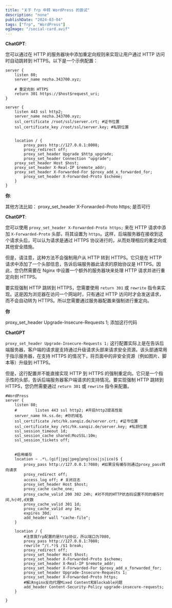```yaml
---
title: "关于 frp 中转 WordPress 的尝试"
description: "none"
publishDate: "2024-03-04"
tags: ["frp", "WordPress"]
ogImage: "/social-card.avif"
---
```


<!-- more --> 

**ChatGPT**:

您可以通过在 HTTP 的服务器块中添加重定向规则来实现让用户通过 HTTP 访问时自动跳转到 HTTPS。以下是一个示例配置：

```
server {
    listen 80;
    server_name nezha.343700.xyz;
 
    # 重定向到 HTTPS
    return 301 https://$host$request_uri;
}
 
server {
    listen 443 ssl http2;
    server_name nezha.343700.xyz;
    ssl_certificate /root/ssl/server.crt; #证书位置
    ssl_certificate_key /root/ssl/server.key; #私钥位置
 
 
    location / { 
    	proxy_pass http://127.0.0.1:8008;
    	proxy_redirect off;
    	proxy_set_header Upgrade $http_upgrade;
    	proxy_set_header Connection "upgrade";
  	proxy_set_header Host $host;
   	proxy_set_header X-Real-IP $remote_addr;
   	proxy_set_header X-Forwarded-For $proxy_add_x_forwarded_for;
    	proxy_set_header X-Forwarded-Proto $scheme; 
    }
}
```

**你**:

其他方法比如： proxy_set_header X-Forwarded-Proto https;
是否可行

**ChatGPT**:

您可以使用 `proxy_set_header X-Forwarded-Proto https;` 来在 HTTP 请求中添加 `X-Forwarded-Proto` 头部，将其设置为 `https`。这样，后端服务器在接收到这个请求头后，可以认为请求是通过 HTTPS 协议进行的，从而处理相应的重定向或其他安全措施。

但是，请注意，这种方法不会强制用户从 HTTP 转到 HTTPS。它只是在 HTTP 请求中添加了一个头部信息，告诉后端服务器此请求的原始协议是 HTTPS。因此，您仍然需要在 Nginx 中设置一个额外的服务器块来处理 HTTP 请求并进行重定向到 HTTPS。

要实现强制 HTTP 跳转到 HTTPS，您需要使用 `return 301` 或 `rewrite` 指令来实现。这是因为浏览器在访问一个网站时，只有通过 HTTP 访问时才会发送请求，而不会自动转为 HTTPS。所以您需要通过服务器配置来强制进行重定向。

**你**

proxy_set_header Upgrade-Insecure-Requests 1;
添加这行代码

**ChatGPT**

`proxy_set_header Upgrade-Insecure-Requests 1;` 这行配置实际上是在告诉后端服务器，客户端的请求是支持通过升级请求头部来请求安全资源。该头部通常用于指示服务器，在支持 HTTPS 的情况下，将页面中的非安全资源（例如图片、脚本等）升级到 HTTPS。

但是，这行配置并不能直接实现 HTTP 到 HTTPS 的强制重定向。它只是一个指示性的头部，告诉后端服务器客户端请求的支持情况。要实现强制 HTTP 跳转到 HTTPS，您仍然需要通过 `return 301` 或 `rewrite` 指令来配置。

```
#WordPress 
server {
	listen 80;
	#        listen 443 ssl http2; #开启http2提高性能
	server_name hk.ss.de; #你的域名
	ssl_certificate /etc/hk.sanqiz.de/server.crt; #证书位置
	ssl_certificate_key /etc/hk.sanqiz.de/server.key; #私钥位置
	ssl_session_timeout 1d;
	ssl_session_cache shared:MozSSL:10m;
	ssl_session_tickets off;
 
 
	#启用缓存
	location ~ .*\.(gif|jpg|jpeg|png|css|js|ico)$ {
		proxy_pass http://127.0.0.1:7080; #如果没有缓存则通过proxy_pass转向请求 
		proxy_redirect off;
		access_log off; # 关闭日志
		proxy_set_header Host $host;
		proxy_cache cache_one;
		proxy_cache_valid 200 302 24h; #对不同的HTTP状态码设置不同的缓存时间,h小时,d天数 
		proxy_cache_valid 301 1d;
		proxy_cache_valid any 1m;
		expires 30d;
		add_header wall "cache-file";
	}
 
	location / {
		#注意我frp配置的是http协议，所以端口为7080,
		proxy_pass http://127.0.0.1:7080;
		rewrite ^/(.*)$ /$1 break;
		proxy_redirect off;
		proxy_set_header Host $host;
		proxy_set_header X-Forwarded-Proto $scheme;
		proxy_set_header X-Real-IP $remote_addr;
		proxy_set_header X-Forwarded-For $proxy_add_x_forwarded_for;
		proxy_set_header Upgrade-Insecure-Requests 1;
		proxy_set_header X-Forwarded-Proto https;
		#解决nginx反向代理Mixed Content和Blockable问题
		add_header Content-Security-Policy upgrade-insecure-requests;
	}
 
}
```